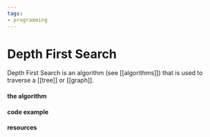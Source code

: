 ```yaml
---
tags:
- programming
---
```

# Depth First Search

Depth First Search is an algorithm (see [[algorithms]]) that is used to traverse a [[tree]] or [[graph]]. 



#### the algorithm




#### code example





#### resources